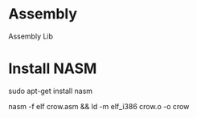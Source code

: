 # Assembly
Assembly Lib

# Install NASM
sudo apt-get install nasm


nasm -f elf crow.asm && ld -m elf_i386 crow.o -o crow
